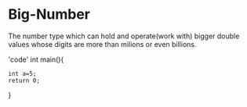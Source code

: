 # Big-Number
The number type which can hold and operate(work with) bigger double values whose digits are more than milions or even billions.

'code'
int main(){

    int a=5;
    return 0;
}
